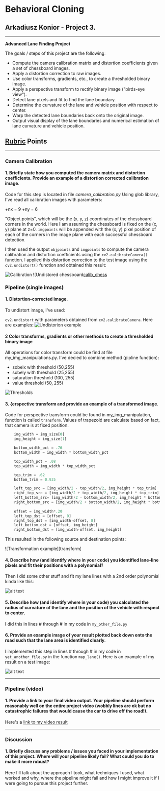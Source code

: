 # **Behavioral Cloning** 

## Arkadiusz Konior - Project 3.

---

**Advanced Lane Finding Project**

The goals / steps of this project are the following:

* Compute the camera calibration matrix and distortion coefficients given a set of chessboard images.
* Apply a distortion correction to raw images.
* Use color transforms, gradients, etc., to create a thresholded binary image.
* Apply a perspective transform to rectify binary image ("birds-eye view").
* Detect lane pixels and fit to find the lane boundary.
* Determine the curvature of the lane and vehicle position with respect to center.
* Warp the detected lane boundaries back onto the original image.
* Output visual display of the lane boundaries and numerical estimation of lane curvature and vehicle position.

[//]: # (Image References)

[calib]: ./imgs/calib.png "Calibration examples"
[calib_chess]: ./imgs/calib_chec.png "Calibration chessobard"
[distortion]: ./imgs/distortion.png "Distortion examples"
[thresh]: ./imgs/thresh.png "Thresold examples"


[image3]: ./examples/binary_combo_example.jpg "Binary Example"
[image4]: ./examples/warped_straight_lines.jpg "Warp Example"
[image5]: ./examples/color_fit_lines.jpg "Fit Visual"
[image6]: ./examples/example_output.jpg "Output"
[video1]: ./project_video.mp4 "Video"

## [Rubric](https://review.udacity.com/#!/rubrics/571/view) Points

---

### Camera Calibration

#### 1. Briefly state how you computed the camera matrix and distortion coefficients. Provide an example of a distortion corrected calibration image.

Code for this step is located in file *camera_calibration.py*
Using glob library, I've read all calibration images with parameters:

+nx = 9
+ny = 6

"Object points", which will be the (x, y, z) coordinates of the chessboard corners in the world. Here I am assuming the chessboard is fixed on the (x, y) plane at z=0. `imgpoints` will be appended with the (x, y) pixel position of each of the corners in the image plane with each successful chessboard detection.  

I then used the output `objpoints` and `imgpoints` to compute the camera calibration and distortion coefficients using the `cv2.calibrateCamera()` function.  I applied this distortion correction to the test image using the `cv2.undistort()` function and obtained this result: 

![Calibration][calib]
![Undistored chessboard[calib_chess]


### Pipeline (single images)

#### 1.  Distortion-corrected image.

To undistort image, I've used:

`cv2.undistort` with parameters obtained from `cv2.calibrateCamera`. Here are examples:
![Undistorion example][distortion]

#### 2 Color transforms, gradients or other methods to create a thresholded binary image

All operations for color transform could be find at file my_img_manipulations.py. I've decied to combine method (pipline function):

+ sobelx with threshold (50,255)
+ sobely with threshold (25,255)
+ saturation threshold (100, 255)
+ value threshold (50, 255)


![Thresholds][thresh]

#### 3. {erspective transform and provide an example of a transformed image.

Code for perspective transform could be found in my_img_manipulation, function is called `transform`. Values of trapezoid are calculate based on fact, that camera is at fixed position. 

```python
    img_width = img_size[0]
    img_height = img_size[1]

    bottom_width_pct = .76
    bottom_width = img_width * bottom_width_pct

    top_width_pct = .08
    top_width = img_width * top_width_pct

    top_trim = .62
    bottom_trim = 0.935

    left_top_src = [img_width/2 - top_width/2, img_height * top_trim]
    right_top_src = [img_width/2 + top_width/2, img_height * top_trim]
    left_bottom_src= [img_width/2 - bottom_width/2, img_height * bottom_trim]
    right_bottom_src = [img_width/2 + bottom_width/2, img_height * bottom_trim]
    
    offset = img_width*.20
    left_top_dst = [offset, 0]
    right_top_dst = [img_width-offset, 0]
    left_bottom_dst = [offset, img_height]
    right_bottom_dst = [img_width-offset, img_height]
```

This resulted in the following source and destination points:


![Transformation example][transform]

#### 4. Describe how (and identify where in your code) you identified lane-line pixels and fit their positions with a polynomial?

Then I did some other stuff and fit my lane lines with a 2nd order polynomial kinda like this:

![alt text][image5]

#### 5. Describe how (and identify where in your code) you calculated the radius of curvature of the lane and the position of the vehicle with respect to center.

I did this in lines # through # in my code in `my_other_file.py`

#### 6. Provide an example image of your result plotted back down onto the road such that the lane area is identified clearly.

I implemented this step in lines # through # in my code in `yet_another_file.py` in the function `map_lane()`.  Here is an example of my result on a test image:

![alt text][image6]

---

### Pipeline (video)

#### 1. Provide a link to your final video output.  Your pipeline should perform reasonably well on the entire project video (wobbly lines are ok but no catastrophic failures that would cause the car to drive off the road!).

Here's a [link to my video result](./project_video.mp4)

---

### Discussion

#### 1. Briefly discuss any problems / issues you faced in your implementation of this project.  Where will your pipeline likely fail?  What could you do to make it more robust?

Here I'll talk about the approach I took, what techniques I used, what worked and why, where the pipeline might fail and how I might improve it if I were going to pursue this project further.  
